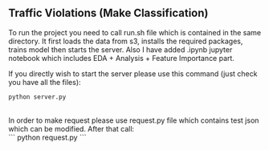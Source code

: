 ## Traffic Violations (Make Classification)

To run the project you need to call run.sh file which is contained in the same directory. It first loads the data from s3, installs the required packages, trains model then starts the server. Also I have added .ipynb jupyter notebook which includes EDA + Analysis + Feature Importance part. <br>

If you directly wish to start the server please use this command (just check you have all the files): <br>
```
python server.py
```
<br>
In order to make request please use request.py file which contains test json which can be modified. After that call: <br>
```
python request.py
```
